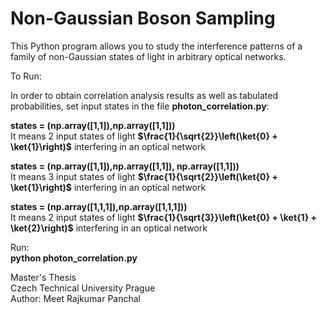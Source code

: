 # Non-Gaussian Boson Sampling
This Python program allows you to study the interference patterns of a family of non-Gaussian states of light in arbitrary optical networks.

To Run: </br>

In order to obtain correlation analysis results as well as tabulated probabilities, set input states in the file **photon_correlation.py**:</br>

**states = (np.array([1,1]),np.array([1,1]))**  </br>
It means 2 input states of light  **$\frac{1}{\sqrt{2}}\left(\ket{0} + \ket{1}\right)$** interfering in an optical network</br>

**states = (np.array([1,1]),np.array([1,1]), np.array([1,1]))**  </br>
It means 3 input states of light  **$\frac{1}{\sqrt{2}}\left(\ket{0} + \ket{1}\right)$** interfering in an optical network</br>


**states = (np.array([1,1,1]),np.array([1,1,1]))**  </br>
It means 2 input states of light  **$\frac{1}{\sqrt{3}}\left(\ket{0} + \ket{1} + \ket{2}\right)$** interfering in an optical network</br>


Run: </br>
**python photon_correlation.py** </br>


Master's Thesis </br>
Czech Technical University Prague </br>
Author: Meet Rajkumar Panchal </br>
